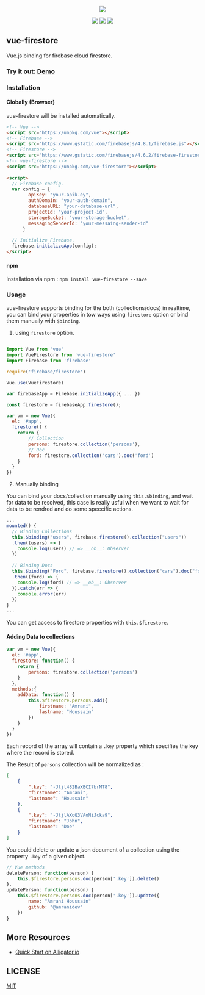 <p align="center">
<img src="https://i.imgur.com/ki0rbrX.png">
</p>

<p align="center">
<img src="https://img.shields.io/npm/v/vue-firestore.svg">
<img src="https://img.shields.io/npm/l/vue-firestore.svg">
<img src="https://travis-ci.org/gdg-tangier/vue-firestore.svg?branch=master">
</p>

## vue-firestore

Vue.js binding for firebase cloud firestore.

### Try it out: [Demo](https://tinyurl.com/yawseaer)

### Installation

#### Globally (Browser)

vue-firestore will be installed automatically.

```html
<!-- Vue -->   
<script src="https://unpkg.com/vue"></script>
<!-- Firebase -->   
<script src="https://www.gstatic.com/firebasejs/4.8.1/firebase.js"></script>
<!-- Firestore -->   
<script src="https://www.gstatic.com/firebasejs/4.6.2/firebase-firestore.js"></script>
<!-- vue-firestore -->   
<script src="https://unpkg.com/vue-firestore"></script>
  
<script>        
  // Firebase config.
  var config = {
        apiKey: "your-apik-ey",
        authDomain: "your-auth-domain",
        databaseURL: "your-database-url",
        projectId: "your-project-id",
        storageBucket: "your-storage-bucket",
        messagingSenderId: "your-messaing-sender-id"
      }
        
  // Initialize Firebase.
  firebase.initializeApp(config);
</script>
```

#### npm

Installation via npm : `npm install vue-firestore --save`

### Usage

vue-firestore supports binding for the both (collections/docs) in realtime, you can bind your properties in tow ways using `firestore` option or bind them manually with `$binding`.

1. using `firestore` option.

```javascript

import Vue from 'vue'
import VueFirestore from 'vue-firestore'
import Firebase from 'firebase'

require('firebase/firestore')

Vue.use(VueFirestore)

var firebaseApp = Firebase.initializeApp({ ... })

const firestore = firebaseApp.firestore();

var vm = new Vue({
  el: '#app',
  firestore() {
    return {
        // Collection
        persons: firestore.collection('persons'),
        // Doc
        ford: firestore.collection('cars').doc('ford')
    }
  }
})
```

2. Manually binding

You can bind your docs/collection manually using `this.$binding`, and wait for data to be resolved, this case is really usful when we want to wait for data to be rendred and do some speccific actions. 

```javascript
...
mounted() {
  // Binding Collections
  this.$binding("users", firebase.firestore().collection("users"))
  .then((users) => {
    console.log(users) // => __ob__: Observer
  })
  
  // Binding Docs
  this.$binding("Ford", firebase.firestore().collection("cars").doc("ford"))
  .then((ford) => {
    console.log(ford) // => __ob__: Observer
  }).catch(err => {
    console.error(err)
  })
}
...
```
You can get access to firestore properties with `this.$firestore`.

#### Adding Data to collections

```javascript
var vm = new Vue({
  el: '#app',
  firestore: function() {
    return {
        persons: firestore.collection('persons')
    }
  },
  methods:{
    addData: function() {
        this.$firestore.persons.add({
            firstname: "Amrani",
            lastname: "Houssain"
        })
    }
  }
})
```

Each record of the array will contain a `.key` property which specifies the key where the record is stored.

The Result of `persons` collection will be normalized as :

```json
[
    {
        ".key": "-Jtjl482BaXBCI7brMT8",
        "firstname": "Amrani",
        "lastname": "Houssain"
    },
    {
        ".key": "-JtjlAXoQ3VAoNiJcka9",
        "firstname": "John",
        "lastname": "Doe"
    }
]
```

You could delete or update a json document of a collection using the property `.key` of a given object.

```javascript
// Vue methods
deletePerson: function(person) {
    this.$firestore.persons.doc(person['.key']).delete()
},
updatePerson: function(person) {
    this.$firestore.persons.doc(person['.key']).update({
        name: "Amrani Houssain"
        github: "@amranidev"
    })
}
```

## More Resources
- [Quick Start on Alligator.io](https://alligator.io/vuejs/vue-cloud-firestore/)

## LICENSE
[MIT](https://opensource.org/licenses/MIT)
